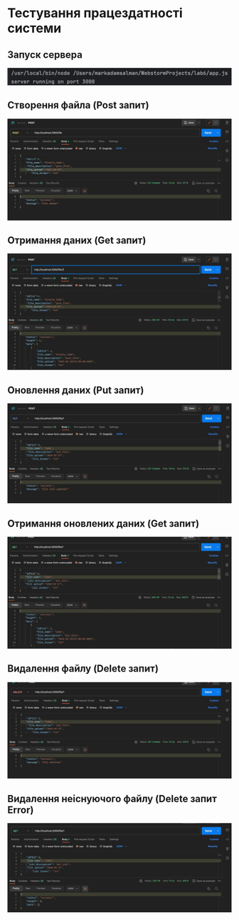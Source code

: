# Тестування працездатності системи

## Запуск сервера
<img src="./Снимок экрана 2024-01-05 в 1.58.16 PM.png" alt="">

## Створення файла (**Post** запит)
<img src="./photo_5240500889221978983_w.jpg" alt="">

## Отримання даних (**Get** запит)
<img src="./photo_5240500889221978985_w.jpg" alt="">

## Оновлення даних (**Put** запит)
<img src="./photo_5240500889221978986_w.jpg" alt="">

## Отримання оновлених даних (**Get** запит)
<img src="./photo_5240500889221978987_w.jpg" alt="">

## Видалення файлу (**Delete** запит)
<img src="./photo_5240500889221978988_w.jpg" alt="">

## Видалення неіснуючого файлу (**Delete** запит Error)
<img src="./photo_5240500889221978989_w.jpg" alt="">

